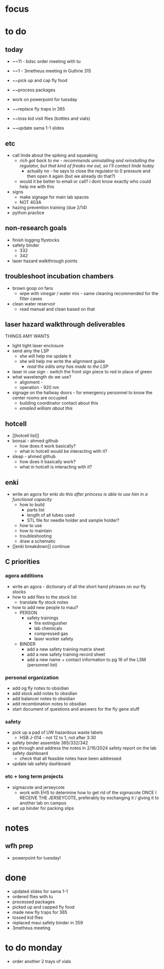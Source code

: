 # focus

# to do
## today
- ~~11 - bdsc order meeting with tu
- ~~1 - 3metheus meeting in Guthrie 315
- ~~pick up and cap fly food
- ~~process packages

- work on powerpoint for tuesday

- ~~replace fly traps in 365
- ~~toss kid visit flies (bottles and vials)

- ~~update sama 1-1 slides
## etc
- call linde about the spiking and squeaking
	- *rich got back to me - recommends uninstalling and reinstalling the regulator, but that kind of freaks me out, so I'll contact linde today* 
		- actually no - he says to close the regulator to 0 pressure and then open it again (but we already do that?)
	- would it be better to email or call? i dont know exactly who could help me with this
- signs
	- make signage for main lab spaces
	- NOT 403A
- hazing prevention training (due 2/14)
- python practice
## non-research goals
- finish logging flystocks
- safety binder 
	- 332
	- 342
- laser hazard walkthrough points
## troubleshoot incubation chambers
- brown goop on fans
	- wipe with vinegar / water mix - same cleaning recommended for the filter cases
- clean water reservoir
	- read manual and clean based on that
## laser hazard walkthrough deliverables
THINGS AMY WANTS
- light tight laser enclosure
- send amy the LSP
	- she will help me update it
	- she will help me write the alignment guide
		- *read the edits amy has made to the LSP*
- laser in use sign - switch the front sign piece to red in place of green
- what wavelength do we use?
	- alignment -
	- operation - 920 nm
- signage on the hallway doors - for emergency personnel to know the center rooms are occupied
	- building coordinator contact about this
	- *emailed william about this*
## hotcell
- [[hotcell list]] 
- bonsai - ahmed github
	- how does it work basically?
	- what in hotcell would be interacting with it?
- sleap - ahmed github
	- how does it basically work?
	- what in hotcell is interacting with it?
## enki
- write an agora for enki *do this after princess is able to use him in a functional capacity*
	- how to build 
		- parts list
		- length of all tubes used
		- STL file for needle holder and sample holder?
	- how to use
	- how to maintain
	- troubleshooting
	- draw a schematic
- [[enki breakdown]] continue
## C priorities 
### agora additions
- write an agora - dictionary of all the short hand phrases on our fly stocks
- how to add flies to the stock list
	- translate fly stock notes
- how to add new people to maui?
	- PERSON
		- safety trainings
			- fire extinguisher
			- lab chemicals
			- compressed gas
			- laser worker safety
	- BINDER
		- add a new safety training matrix sheet
		- add a new safety training record sheet
		- add a new name + contact information to pg 16 of the LSM (personnel list)
### personal organization
- add og fly notes to obsidian
- add stock add notes to obsidian
- add balancer notes to obsidian
- add recombination notes to obsidian
- start document of questions and answers for the fly gene stuff
### safety
- pick up a pad of UW hazardous waste labels 
	- HSB J-014 - not 12 to 1, not after 3:30
- safety binder assemble 365/332/342
- go through and address the notes in 2/16/2024 safety report on the lab safety dashboard
	- check that all feasible notes have been addressed
- update lab safety dashboard
### etc + long term projects
- sigmacote and jerseycote
	- work with EHS to determine how to get rid of the sigmacote ONCE I RECEIVE THE JERSEYCOTE, preferably by exchanging it / giving it to another lab on campus
- set up binder for packing slips
# notes
## wfh prep
- powerpoint for tuesday!
# done
- updated slides for sama 1-1
- ordered flies with tu
- processed packages
- picked up and capped fly food
- made new fly traps for 365
- tossed kid flies
- replaced maui safety binder in 359
- 3metheus meeting
# to do monday
- order another 2 trays of vials
